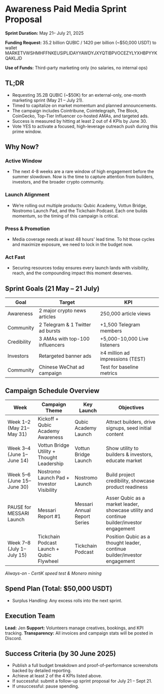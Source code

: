 # Awareness Paid Media Sprint Proposal

**Sprint Duration:** May 21– July 21, 2025

**Funding Request:** 35.2 billion QUBIC / 1420 per billion (\~\$50,000 USDT) to wallet MARKETVWSHMHFFNKEUSIPLIDAYYAWDYJXYQTIBPVOCEZYLYXHBPYYKQAKLJD

**Use of Funds:** Third-party marketing only (no salaries, no internal ops)

## TL;DR

- Requesting 35.2B QUBIC (\~\$50K) for an external-only, one-month marketing sprint (May 21 – July 21).
- Timed to capitalize on market momentum and planned announcements.
- The campaign includes Cointribune, Cointelegraph, The Block, CoinGecko, Top-Tier Influencer co-hosted AMAs, and targeted ads.
- Success is measured by hitting at least 2 out of 4 KPIs by June 30.
- Vote YES to activate a focused, high-leverage outreach push during this prime window.

## Why Now?

### Active Window

- The next 4-8 weeks are a rare window of high engagement before the summer slowdown. Now is the time to capture attention from builders, investors, and the broader crypto community.

### Launch Alignment

- We’re rolling out multiple products: Qubic Academy, Vottun Bridge, Nostromo Launch Pad, and the Tickchain Podcast. Each one builds momentum, so the timing of this campaign is critical.

### Press & Promotion

- Media coverage needs at least 48 hours' lead time. To hit those cycles and maximize exposure, we need to lock in the budget now.

### Act Fast

- Securing resources today ensures every launch lands with visibility, reach, and the compounding impact this moment deserves.

## Sprint Goals (21 May – 21 July)

| Goal        | Target                           | KPI                              |
| ----------- | -------------------------------- | -------------------------------- |
| Awareness   | 2 major crypto news articles     | 250,000 article views            |
| Community   | 2 Telegram & 1 Twitter ad bursts | +1,500 Telegram members          |
| Credibility | 3 AMAs with top-100 influencers  | +5,000-10,000 Live listeners     |
| Investors   | Retargeted banner ads            | ≥4 million ad impressions (TEST) |
| Community   | Chinese WeChat ad campaign       | Test for baseline metrics        |

## Campaign Schedule Overview

| Week                       | Campaign Theme                             | Key Launch                   | Objectives                                                                                |
| -------------------------- | ------------------------------------------ | ---------------------------- | ----------------------------------------------------------------------------------------- |
| Week 1–2 (May 21–May 31)   | Kickoff + Qubic Academy Awareness          | Qubic Academy Launch         | Attract builders, drive signups, seed initial content                                     |
| Week 3–4 (June 1–June 14)  | Vottun Bridge Utility + Thought Leadership | Vottun Bridge Launch         | Show utility to builders & investors, educate market                                      |
| Week 5–6 (June 15–June 30) | Nostromo Launch Pad + Investor Visibility  | Nostromo Launch              | Build project credibility, showcase product readiness                                     |
| PAUSE for MESSARI Launch   | Messari Report #1                          | Messari Annual Report Series | Asser Qubic as a market leader, showcase utility and continue builder/investor engagement |
| Week 7–8 (July 1–July 15)  | Tickchain Podcast Launch + Qubic Flywheel  | Tickchain Podcast            | Position Qubic as a thought leader, continue builder/investor engagement                  |

*Always-on - CertiK speed test & Monero mining*

## Spend Plan (Total: \$50,000 USDT)

- Surplus Handling: Any excess rolls into the next sprint.

## Execution Team

**Lead:** Jen
**Support:** Volunteers manage creatives, bookings, and KPI tracking.
**Transparency:** All invoices and campaign stats will be posted in Discord.

## Success Criteria (by 30 June 2025)

- Publish a full budget breakdown and proof-of-performance screenshots backed by detailed reporting.
- Achieve at least 2 of the 4 KPIs listed above.
- If successful: submit a follow-up sprint proposal for July 21 – Sept 21.
- If unsuccessful: pause spending.
